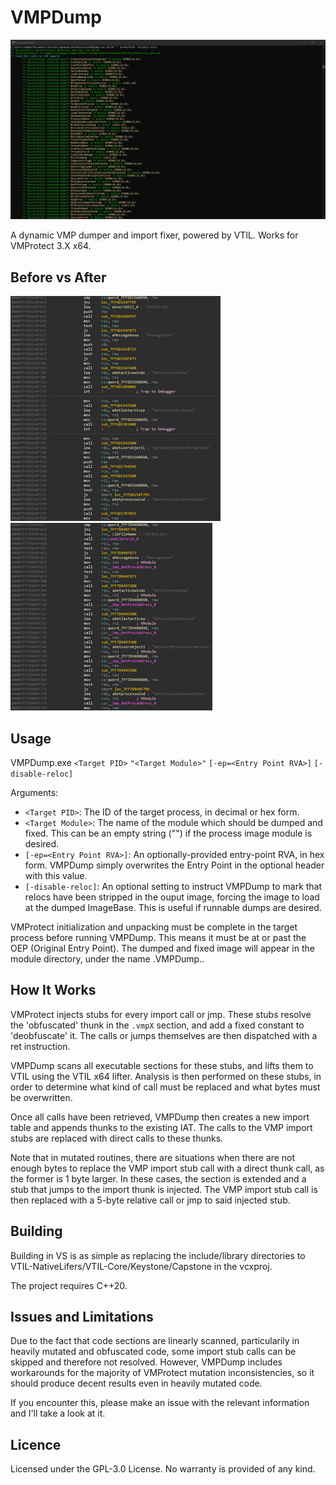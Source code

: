 # VMPDump
![](https://raw.githubusercontent.com/0xnobody/vmpdump/master/screenshot.png)

 A dynamic VMP dumper and import fixer, powered by VTIL. Works for VMProtect 3.X x64.

## Before vs After
![](https://raw.githubusercontent.com/0xnobody/vmpdump/master/before.png)
![](https://raw.githubusercontent.com/0xnobody/vmpdump/master/after.png)

## Usage
 VMPDump.exe `<Target PID>` `"<Target Module>"` `[-ep=<Entry Point RVA>]` `[-disable-reloc]`

 Arguments:
 * `<Target PID>`: The ID of the target process, in decimal or hex form.
 * `<Target Module>`: The name of the module which should be dumped and fixed. This can be an empty string ("") if the process image module is desired.
 * `[-ep=<Entry Point RVA>]`: An optionally-provided entry-point RVA, in hex form. VMPDump simply overwrites the Entry Point in the optional header with this value.
 * `[-disable-reloc]`: An optional setting to instruct VMPDump to mark that relocs have been stripped in the ouput image, forcing the image to load at the dumped ImageBase. This is useful if runnable dumps are desired.
 
 VMProtect initialization and unpacking must be complete in the target process before running VMPDump. This means it must be at or past the OEP (Original Entry Point).
 The dumped and fixed image will appear in the module directory, under the name <Module Name>.VMPDump.<Module Extension>.

## How It Works
 VMProtect injects stubs for every import call or jmp. These stubs resolve the 'obfuscated' thunk in the `.vmpX` section, and add a fixed constant to 'deobfuscate' it. The calls or jumps themselves are then dispatched with a ret instruction.

 VMPDump scans all executable sections for these stubs, and lifts them to VTIL using the VTIL x64 lifter. Analysis is then performed on these stubs, in order to determine what kind of call must be replaced and what bytes must be overwritten.

 Once all calls have been retrieved, VMPDump then creates a new import table and appends thunks to the existing IAT. The calls to the VMP import stubs are replaced with direct calls to these thunks.

 Note that in mutated routines, there are situations when there are not enough bytes to replace the VMP import stub call with a direct thunk call, as the former is 1 byte larger. In these cases, the section is extended and a stub that jumps to the import thunk is injected. The VMP import stub call is then replaced with a 5-byte relative call or jmp to said injected stub.

## Building
Building in VS is as simple as replacing the include/library directories to VTIL-NativeLifers/VTIL-Core/Keystone/Capstone in the vcxproj.

The project requires C++20.

## Issues and Limitations
 Due to the fact that code sections are linearly scanned, particularily in heavily mutated and obfuscated code, some import stub calls can be skipped and therefore not resolved. However, VMPDump includes workarounds for the majority of VMProtect mutation inconsistencies, so it should produce decent results even in heavily mutated code.
 
 If you encounter this, please make an issue with the relevant information and I'll take a look at it.

## Licence
 Licensed under the GPL-3.0 License. No warranty is provided of any kind.